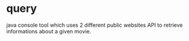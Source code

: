 # query
java console tool which uses 2 different public websites API to retrieve informations about a given movie.
